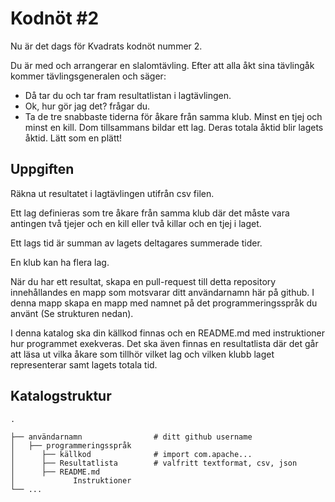 # Kodnöt #2

Nu är det dags för Kvadrats kodnöt nummer 2.

Du är med och arrangerar en slalomtävling. Efter att alla åkt sina tävlingåk
kommer tävlingsgeneralen och säger: 
- Då tar du och tar fram resultatlistan i lagtävlingen.
- Ok, hur gör jag det? frågar du.
- Ta de tre snabbaste tiderna för åkare från samma klub. Minst en tjej och minst
  en kill. Dom tillsammans bildar ett lag. Deras totala åktid blir lagets åktid.
  Lätt som en plätt!

## Uppgiften

Räkna ut resultatet i lagtävlingen utifrån csv filen.

Ett lag definieras som tre åkare från samma klub där det måste vara antingen
två tjejer och en kill eller två killar och en tjej i laget.

Ett lags tid är summan av lagets deltagares summerade tider.

En klub kan ha flera lag.

När du har ett resultat, skapa en pull-request till detta repository innehållandes 
en mapp som motsvarar ditt användarnamn här på github. 
I denna mapp skapa en mapp med namnet på det programmeringsspråk du använt (Se strukturen nedan).

I denna katalog ska din källkod finnas och en README.md med instruktioner hur
programmet exekveras. Det ska även finnas en resultatlista där det går att läsa
ut vilka åkare som tillhör vilket lag och vilken klubb laget representerar samt
lagets totala tid.

## Katalogstruktur
    .

    ├── användarnamn                # ditt github username
    │   ├── programmeringsspråk
    │      ├── källkod              # import com.apache...
    │      ├── Resultatlista        # valfritt textformat, csv, json
    │      ├── README.md  
    │             Instruktioner  
    └── ...
